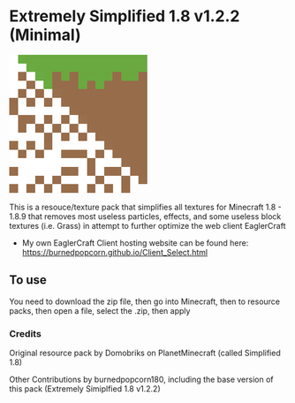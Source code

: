 # Extremely Simplified 1.8 v1.2.2 (Minimal)

![alt text](https://github.com/burnedpopcorn/Extremely-Simpilfied-1.8-Minimal/blob/main/pack.png?raw=true)

This is a resouce/texture pack that simplifies all textures for Minecraft 1.8 - 1.8.9 that removes most useless particles, effects, and some useless block textures (i.e. Grass) in attempt to further optimize the web client EaglerCraft
- My own EaglerCraft Client hosting website can be found here: https://burnedpopcorn.github.io/Client_Select.html

## To use

You need to download the zip file, then go into Minecraft, then to resource packs, then open a file, select the .zip, then apply

### Credits
Original resource pack by Domobriks on PlanetMinecraft (called Simplified 1.8)

Other Contributions by burnedpopcorn180, including the base version of this pack
(Extremely Simiplfied 1.8 v1.2.2)
